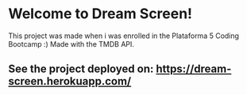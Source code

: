 # Welcome to Dream Screen!

This project was made when i was enrolled in the Plataforma 5 Coding Bootcamp :)
Made with the TMDB API.

## See the project deployed on: https://dream-screen.herokuapp.com/